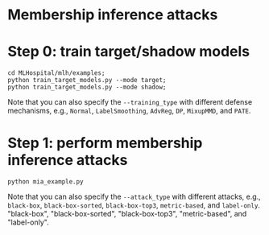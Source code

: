 # Membership inference attacks

# Step 0: train target/shadow models
```
cd MLHospital/mlh/examples;
python train_target_models.py --mode target;
python train_target_models.py --mode shadow;
```
Note that you can also specify the `--training_type` with different defense mechanisms, e.g., `Normal`, `LabelSmoothing`, `AdvReg`, `DP`, `MixupMMD`, and `PATE`.

# Step 1: perform membership inference attacks
```
python mia_example.py 
```

Note that you can also specify the `--attack_type` with different attacks, e.g., `black-box`, `black-box-sorted`, `black-box-top3`, `metric-based`, and `label-only`.
"black-box", "black-box-sorted", "black-box-top3", "metric-based", and "label-only".